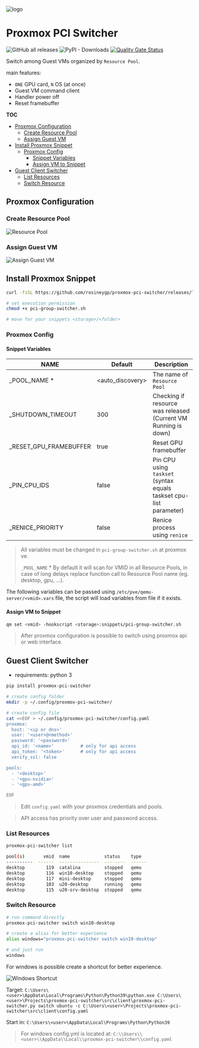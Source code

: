 ![logo](assets/logo.png)

# Proxmox PCI Switcher <!-- omit in toc -->

![GitHub all releases](https://img.shields.io/github/downloads/rosineygp/proxmox-pci-switcher/total?label=snippet)
![PyPI - Downloads](https://img.shields.io/pypi/dm/proxmox-pci-switcher?label=pypi)
[![Quality Gate Status](https://sonarcloud.io/api/project_badges/measure?project=rosineygp_proxmox-pci-switcher&metric=alert_status)](https://sonarcloud.io/dashboard?id=rosineygp_proxmox-pci-switcher)

Switch among Guest VMs organized by `Resource Pool`.

main features:

- `ONE` GPU card, `N` OS (at once)
- Guest VM command client
- Handler power off
- Reset framebuffer

**TOC**

- [Proxmox Configuration](#proxmox-configuration)
  - [Create Resource Pool](#create-resource-pool)
  - [Assign Guest VM](#assign-guest-vm)
- [Install Proxmox Snippet](#install-proxmox-snippet)
  - [Proxmox Config](#proxmox-config)
    - [Snippet Variables](#snippet-variables)
    - [Assign VM to Snippet](#assign-vm-to-snippet)
- [Guest Client Switcher](#guest-client-switcher)
  - [List Resources](#list-resources)
  - [Switch Resource](#switch-resource)

## Proxmox Configuration

### Create Resource Pool

![Resource Pool](assets/create_resource_pool.png)

### Assign Guest VM

![Assign Guest VM](assets/assign_guest_vm.png)

## Install Proxmox Snippet

```bash
curl -fsSL https://github.com/rosineygp/proxmox-pci-switcher/releases/latest/download/pci-group-switcher.sh > pci-group-switcher.sh

# set execution permission
chmod +x pci-group-switcher.sh

# move for your snippets <storage>/<folder>
```

### Proxmox Config

#### Snippet Variables

| NAME                   | Default           | Description                                                        |
| ---------------------- | ----------------- | ------------------------------------------------------------------ |
| _POOL_NAME *           | \<auto_discovery> | The name of `Resource Pool`                                        |
| _SHUTDOWN_TIMEOUT      | 300               | Checking if resource was released (Current VM Running is down)     |
| _RESET_GPU_FRAMEBUFFER | true              | Reset GPU framebuffer                                              |
| _PIN_CPU_IDS           | false             | Pin CPU using `taskset` (syntax equals taskset cpu-list parameter) |
| _RENICE_PRIORITY       | false             | Renice process using `renice`                                      |

> All variables must be changed in `pci-group-switcher.sh` at proxmox ve.
>
> `_POOL_NAME` * By default it will scan for VMID in all Resource Pools, in case of long delays replace function call to Resource Pool name (eg. desktop, gpu, ...).

The following variables can be passed using `/etc/pve/qemu-server/<vmid>.vars` file, the script will load variables from file if it exists.

#### Assign VM to Snippet

```bash
qm set <vmid> -hookscript <storage>:snippets/pci-group-switcher.sh
```

> After proxmox configuration is possible to switch using proxmox api or web interface.

## Guest Client Switcher

- requirements: python 3

```bash
pip install proxmox-pci-switcher

# create config folder
mkdir -p ~/.config/proxmox-pci-switcher/

# create config file
cat <<EOF > ~/.config/proxmox-pci-switcher/config.yaml
proxmox:
  host: '<ip or dns>'
  user: '<user>@<method>'
  password: '<password>'
  api_id: '<name>'          # only for api access
  api_token: '<token>'      # only for api access
  verify_ssl: false

pools:
  - '<desktop>'
  - '<gpu-nvidia>'
  - '<gpu-amd>'

EOF
```

> Edit `config.yaml` with your proxmox credentials and pools.

> API access has priority over user and password access.

### List Resources

```bash
proxmox-pci-switcher list

pool(s)       vmid  name             status    type
----------  ------  ---------------  --------  ------
desktop        119  catalina         stopped   qemu
desktop        116  win10-desktop    stopped   qemu
desktop        117  mini-desktop     stopped   qemu
desktop        103  u20-desktop      running   qemu
desktop        115  u20-srv-desktop  stopped   qemu
```

### Switch Resource

```bash
# run command directly
proxmox-pci-switcher switch win10-desktop

# create a alias for better experience
alias windows="proxmox-pci-switcher switch win10-desktop"

# and just run
windows
```

For windows is possible create a shortcut for better experience.

![Windows Shortcut](assets/windows_shortcut.png)


Target: `C:\Users\<user>\AppData\Local\Programs\Python\Python39\python.exe C:\Users\<user>\Projects\proxmox-pci-switcher\src\client\proxmox-pci-switcher.py switch ubuntu -c C:\Users\<user>\Projects\proxmox-pci-switcher\src\client\config.yaml`

Start in: `C:\Users\<user>\AppData\Local\Programs\Python\Python39`

> For windows config.yml is located at: `C:\\Users\\<user>\\AppData\\Local\\proxmox-pci-switcher\\config.yaml`